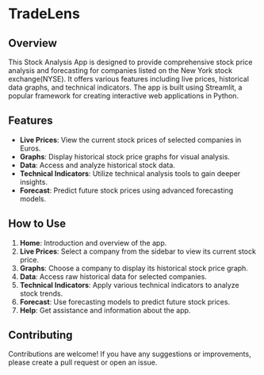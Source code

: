 # TradeLens

## Overview

This Stock Analysis App is designed to provide comprehensive stock price analysis and forecasting for companies listed on the New York stock exchange(NYSE). It offers various features including live prices, historical data graphs, and technical indicators. The app is built using Streamlit, a popular framework for creating interactive web applications in Python.

## Features

- **Live Prices**: View the current stock prices of selected companies in Euros.
- **Graphs**: Display historical stock price graphs for visual analysis.
- **Data**: Access and analyze historical stock data.
- **Technical Indicators**: Utilize technical analysis tools to gain deeper insights.
- **Forecast**: Predict future stock prices using advanced forecasting models.

## How to Use

1. **Home**: Introduction and overview of the app.
2. **Live Prices**: Select a company from the sidebar to view its current stock price.
3. **Graphs**: Choose a company to display its historical stock price graph.
4. **Data**: Access raw historical data for selected companies.
5. **Technical Indicators**: Apply various technical indicators to analyze stock trends.
6. **Forecast**: Use forecasting models to predict future stock prices.
7. **Help**: Get assistance and information about the app.


## Contributing

Contributions are welcome! If you have any suggestions or improvements, please create a pull request or open an issue.

